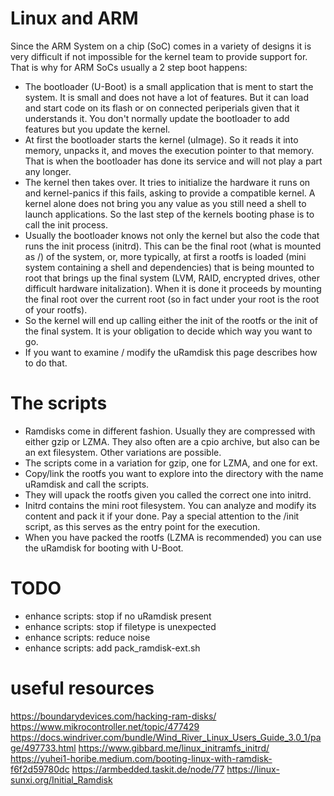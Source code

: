 # Linux and ARM
Since the ARM System on a chip (SoC) comes in a variety of designs it is very difficult if not impossible for the kernel team to provide support for. That is why for ARM SoCs usually a 2 step boot happens:

- The bootloader (U-Boot) is a small application that is ment to start the system. It is small and does not have a lot of features. But it can load and start code on its flash or on connected periperials given that it understands it. You don't normally update the bootloader to add features but you update the kernel.
- At first the bootloader starts the kernel (uImage). So it reads it into memory, unpacks it, and moves the execution pointer to that memory. That is when the bootloader has done its service and will not play a part any longer.
- The kernel then takes over. It tries to initialize the hardware it runs on and kernel-panics if this fails, asking to provide a compatible kernel.
A kernel alone does not bring you any value as you still need a shell to launch applications. So the last step of the kernels booting phase is to call the init process.
- Usually the bootloader knows not only the kernel but also the code that runs the init process (initrd). This can be the final root (what is mounted as /) of the system, or, more typically, at first a rootfs is loaded (mini system containing a shell and dependencies) that is being mounted to root that brings up the final system (LVM, RAID, encrypted drives, other difficult hardware initalization). When it is done it proceeds by mounting the final root over the current root (so in fact under your root is the root of your rootfs).
- So the kernel will end up calling either the init of the rootfs or the init of the final system. It is your obligation to decide which way you want to go.
- If you want to examine / modify the uRamdisk this page describes how to do that.

# The scripts
- Ramdisks come in different fashion. Usually they are compressed with either gzip or LZMA. They also often are a cpio archive, but also can be an ext filesystem. Other variations are possible. 
- The scripts come in a variation for gzip, one for LZMA, and one for ext.
- Copy/link the rootfs you want to explore into the directory with the name uRamdisk and call the scripts.
- They will upack the rootfs given you called the correct one into initrd.
- Initrd contains the mini root filesystem. You can analyze and modify its content and pack it if your done. Pay a special attention to the /init script, as this serves as the entry point for the execution.
- When you have packed the rootfs (LZMA is recommended) you can use the uRamdisk for booting with U-Boot.

# TODO
- enhance scripts: stop if no uRamdisk present
- enhance scripts: stop if filetype is unexpected
- enhance scripts: reduce noise
- enhance scripts: add pack_ramdisk-ext.sh

# useful resources
https://boundarydevices.com/hacking-ram-disks/
https://www.mikrocontroller.net/topic/477429
https://docs.windriver.com/bundle/Wind_River_Linux_Users_Guide_3.0_1/page/497733.html
https://www.gibbard.me/linux_initramfs_initrd/
https://yuhei1-horibe.medium.com/booting-linux-with-ramdisk-f6f2d59780dc
https://armbedded.taskit.de/node/77
https://linux-sunxi.org/Initial_Ramdisk
